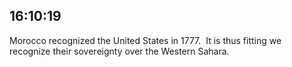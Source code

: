 ## 16:10:19
Morocco recognized the United States in 1777.  It is thus fitting we recognize their sovereignty over the Western Sahara.
